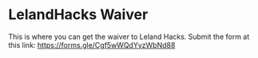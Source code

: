 # LelandHacks Waiver
This is where you can get the waiver to Leland Hacks. Submit the form at this link: https://forms.gle/Cgf5wWQdYyzWbNd88
